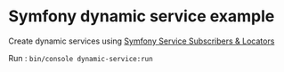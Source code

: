 # Symfony dynamic service example

Create dynamic services using 
[Symfony Service Subscribers & Locators](https://symfony.com/doc/current/service_container/service_subscribers_locators.html)

Run : `bin/console dynamic-service:run`

